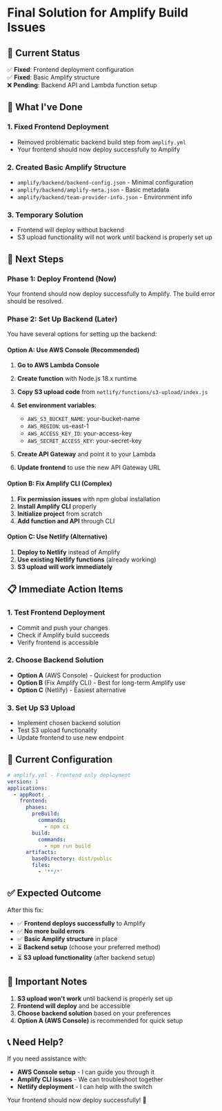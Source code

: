 # Final Solution for Amplify Build Issues

## 🚨 Current Status
✅ **Fixed**: Frontend deployment configuration  
✅ **Fixed**: Basic Amplify structure  
❌ **Pending**: Backend API and Lambda function setup  

## 🎯 What I've Done

### 1. **Fixed Frontend Deployment**
- Removed problematic backend build step from `amplify.yml`
- Your frontend should now deploy successfully to Amplify

### 2. **Created Basic Amplify Structure**
- `amplify/backend/backend-config.json` - Minimal configuration
- `amplify/backend/amplify-meta.json` - Basic metadata
- `amplify/backend/team-provider-info.json` - Environment info

### 3. **Temporary Solution**
- Frontend will deploy without backend
- S3 upload functionality will not work until backend is properly set up

## 🚀 Next Steps

### Phase 1: Deploy Frontend (Now)
Your frontend should now deploy successfully to Amplify. The build error should be resolved.

### Phase 2: Set Up Backend (Later)
You have several options for setting up the backend:

#### Option A: Use AWS Console (Recommended)
1. **Go to AWS Lambda Console**
2. **Create function** with Node.js 18.x runtime
3. **Copy S3 upload code** from `netlify/functions/s3-upload/index.js`
4. **Set environment variables**:
   - `AWS_S3_BUCKET_NAME`: your-bucket-name
   - `AWS_REGION`: us-east-1
   - `AWS_ACCESS_KEY_ID`: your-access-key
   - `AWS_SECRET_ACCESS_KEY`: your-secret-key

5. **Create API Gateway** and point it to your Lambda
6. **Update frontend** to use the new API Gateway URL

#### Option B: Fix Amplify CLI (Complex)
1. **Fix permission issues** with npm global installation
2. **Install Amplify CLI** properly
3. **Initialize project** from scratch
4. **Add function and API** through CLI

#### Option C: Use Netlify (Alternative)
1. **Deploy to Netlify** instead of Amplify
2. **Use existing Netlify functions** (already working)
3. **S3 upload will work immediately**

## 📋 Immediate Action Items

### 1. **Test Frontend Deployment**
- Commit and push your changes
- Check if Amplify build succeeds
- Verify frontend is accessible

### 2. **Choose Backend Solution**
- **Option A** (AWS Console) - Quickest for production
- **Option B** (Fix Amplify CLI) - Best for long-term Amplify use
- **Option C** (Netlify) - Easiest alternative

### 3. **Set Up S3 Upload**
- Implement chosen backend solution
- Test S3 upload functionality
- Update frontend to use new endpoint

## 🔧 Current Configuration

```yaml
# amplify.yml - Frontend only deployment
version: 1
applications:
  - appRoot: .
    frontend:
      phases:
        preBuild:
          commands:
            - npm ci
        build:
          commands:
            - npm run build
      artifacts:
        baseDirectory: dist/public
        files:
          - '**/*'
```

## ✅ Expected Outcome

After this fix:
- ✅ **Frontend deploys successfully** to Amplify
- ✅ **No more build errors**
- ✅ **Basic Amplify structure** in place
- ⏳ **Backend setup** (choose your preferred method)
- ⏳ **S3 upload functionality** (after backend setup)

## 🚨 Important Notes

1. **S3 upload won't work** until backend is properly set up
2. **Frontend will deploy** and be accessible
3. **Choose backend solution** based on your preferences
4. **Option A (AWS Console)** is recommended for quick setup

## 📞 Need Help?

If you need assistance with:
- **AWS Console setup** - I can guide you through it
- **Amplify CLI issues** - We can troubleshoot together
- **Netlify deployment** - I can help with the switch

Your frontend should now deploy successfully! 🎉
